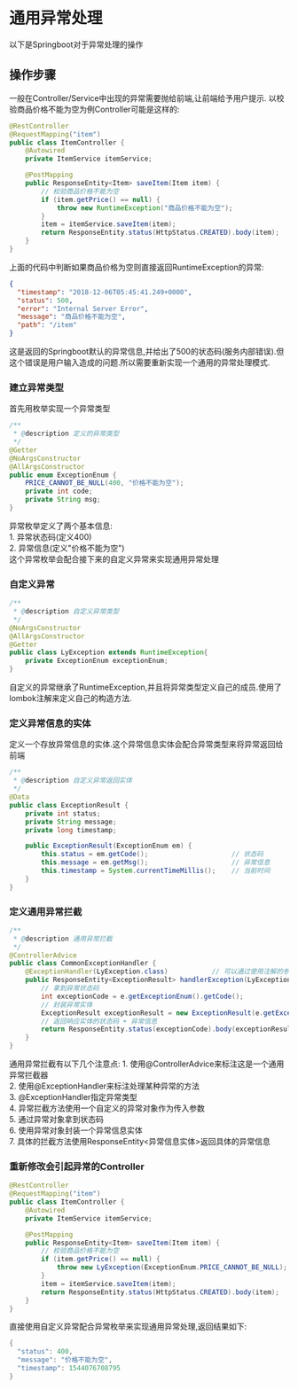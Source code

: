 # 通用异常处理
以下是Springboot对于异常处理的操作

## 操作步骤

一般在Controller/Service中出现的异常需要抛给前端,让前端给予用户提示.
以校验商品价格不能为空为例Controller可能是这样的:
```java
@RestController
@RequestMapping("item")
public class ItemController {
    @Autowired
    private ItemService itemService;

    @PostMapping
    public ResponseEntity<Item> saveItem(Item item) {
        // 校验商品价格不能为空
        if (item.getPrice() == null) {
            throw new RuntimeException("商品价格不能为空");
        }
        item = itemService.saveItem(item);
        return ResponseEntity.status(HttpStatus.CREATED).body(item);
    }
}
```
上面的代码中判断如果商品价格为空则直接返回RuntimeException的异常:
```json
{
  "timestamp": "2018-12-06T05:45:41.249+0000",
  "status": 500,
  "error": "Internal Server Error",
  "message": "商品价格不能为空",
  "path": "/item"
}
```
这是返回的Springboot默认的异常信息,并给出了500的状态码(服务内部错误).但这个错误是用户输入造成的问题.所以需要重新实现一个通用的异常处理模式.
### 建立异常类型
首先用枚举实现一个异常类型
```java
/**
 * @description 定义的异常类型
 */
@Getter
@NoArgsConstructor
@AllArgsConstructor
public enum ExceptionEnum {
    PRICE_CANNOT_BE_NULL(400, "价格不能为空");
    private int code;
    private String msg;
}
```
异常枚举定义了两个基本信息:  
	1. 异常状态码(定义400)  
	2. 异常信息(定义"价格不能为空")  
这个异常枚举会配合接下来的自定义异常来实现通用异常处理
### 自定义异常
```java
/**
 * @description 自定义异常类型
 */
@NoArgsConstructor
@AllArgsConstructor
@Getter
public class LyException extends RuntimeException{
    private ExceptionEnum exceptionEnum;
}
```
自定义的异常继承了RuntimeException,并且将异常类型定义自己的成员.使用了lombok注解来定义自己的构造方法.
### 定义异常信息的实体
定义一个存放异常信息的实体.这个异常信息实体会配合异常类型来将异常返回给前端
```java
/**
 * @description 自定义异常返回实体
 */
@Data
public class ExceptionResult {
    private int status;
    private String message;
    private long timestamp;

    public ExceptionResult(ExceptionEnum em) {
        this.status = em.getCode();                     // 状态码
        this.message = em.getMsg();                     // 异常信息
        this.timestamp = System.currentTimeMillis();    // 当前时间
    }
}
```
### 定义通用异常拦截
```java
/**
 * @description 通用异常拦截
 */
@ControllerAdvice
public class CommonExceptionHandler {
    @ExceptionHandler(LyException.class)           // 可以通过使用注解的参数来拦截不同的异常
    public ResponseEntity<ExceptionResult> handlerException(LyException e) {
        // 拿到异常状态码
        int exceptionCode = e.getExceptionEnum().getCode();
        // 封装异常实体
        ExceptionResult exceptionResult = new ExceptionResult(e.getExceptionEnum());
        // 返回响应实体的状态码 + 异常信息
        return ResponseEntity.status(exceptionCode).body(exceptionResult);
    }
}
```
通用异常拦截有以下几个注意点:
	1. 使用@ControllerAdvice来标注这是一个通用异常拦截器  
	2. 使用@ExceptionHandler来标注处理某种异常的方法  
	3. @ExceptionHandler指定异常类型  
	4. 异常拦截方法使用一个自定义的异常对象作为传入参数  
	5. 通过异常对象拿到状态码  
	6. 使用异常对象封装一个异常信息实体  
	7. 具体的拦截方法使用ResponseEntity<异常信息实体>返回具体的异常信息  

### 重新修改会引起异常的Controller
```java
@RestController
@RequestMapping("item")
public class ItemController {
    @Autowired
    private ItemService itemService;

    @PostMapping
    public ResponseEntity<Item> saveItem(Item item) {
        // 校验商品价格不能为空
        if (item.getPrice() == null) {
            throw new LyException(ExceptionEnum.PRICE_CANNOT_BE_NULL);
        }
        item = itemService.saveItem(item);
        return ResponseEntity.status(HttpStatus.CREATED).body(item);
    }
}
```
直接使用自定义异常配合异常枚举来实现通用异常处理,返回结果如下:
```java
{
  "status": 400,
  "message": "价格不能为空",
  "timestamp": 1544076708795
}
```
